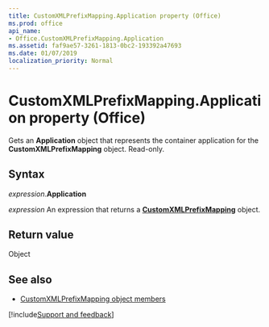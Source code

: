 ```yaml
---
title: CustomXMLPrefixMapping.Application property (Office)
ms.prod: office
api_name:
- Office.CustomXMLPrefixMapping.Application
ms.assetid: faf9ae57-3261-1813-0bc2-193392a47693
ms.date: 01/07/2019
localization_priority: Normal
---
```



# CustomXMLPrefixMapping.Application property (Office)

Gets an **Application** object that represents the container application for the **CustomXMLPrefixMapping** object. Read-only.


## Syntax

_expression_.**Application**

_expression_ An expression that returns a **[CustomXMLPrefixMapping](Office.CustomXMLPrefixMapping.md)** object.


## Return value

Object


## See also

- [CustomXMLPrefixMapping object members](overview/library-reference/customxmlprefixmapping-members-office.md)

[!include[Support and feedback](~/includes/feedback-boilerplate.md)]